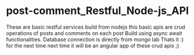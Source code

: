# post-comment_Restful_Node-js_API

These are basic restful services build from nodejs 
this basic apis are crud operations of posts and comments on each post
Build using async await functionalities.
Database connection is directly from mongo lab 
 Thats it :) for the next time 
next time it will be an angular app of these  crud apis ;)
